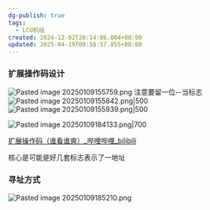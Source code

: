 ```yaml
---
dg-publish: true
tags:
  - LCU机组
created: 2024-12-02T20:14:06.004+08:00
updated: 2025-04-19T09:58:57.855+08:00
---
```


### 扩展操作码设计
![Pasted image 20250109155759.png](/img/user/accessory/Pasted%20image%2020250109155759.png)
注意要留一位--当标志
![Pasted image 20250109155842.png|500](/img/user/accessory/Pasted%20image%2020250109155842.png)
![Pasted image 20250109155939.png|500](/img/user/accessory/Pasted%20image%2020250109155939.png)

![Pasted image 20250109184133.png|700](/img/user/accessory/Pasted%20image%2020250109184133.png)

[扩展操作码（谁看谁爽）_哔哩哔哩_bilibili](https://www.bilibili.com/video/BV1Zm4y1Y7qS/?spm_id_from=333.337.search-card.all.click&vd_source=3256c9484ee0afb7fb8a95fc60db92c6)

核心是可能是好几套标志表示了一地址  


### 寻址方式
![Pasted image 20250109185210.png](/img/user/accessory/Pasted%20image%2020250109185210.png)
